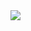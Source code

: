 <img src="https://capsule-render.vercel.app/api?type=transparent&height=100&section=header&text=Glenn's%20Github&fontSize=40&fontColor=703ee5" />
<!--
https://github.com/Envoy-VC/awesome-badges?tab=readme-ov-file#-os
## Hi there 👋
- 🔭 I’m currently working on ...
- 🌱 I’m currently learning ...
- 👯 I’m looking to collaborate on ...
- 🤔 I’m looking for help with ...
- 💬 Ask me about ...
- 📫 How to reach me: ...
- 😄 Pronouns: ...
- ⚡ Fun fact: ...<img src="" />
- 💻💪
-->
<!-- 
[인텔리-깃헙 신규 프로젝트 연동 가이드] https://velog.io/@zerokick/IntelliJ-IntelliJ-%ED%94%84%EB%A1%9C%EC%A0%9D%ED%8A%B8-GitHub-%EC%97%B0%EB%8F%99%ED%95%98%EA%B8%B0
[무료 아이콘] https://simpleicons.org/
-->
<!-- 
## 🧑‍💻 SANGJAE AHN 
💻 Java Web Backend developer 
<br />
🇰🇷 Korean(mother tongue), 🇬🇧 English 
<br />
📫 dkstkdwo93@naver.com
<br />
🌱 https://glenn-dev.tistory.com/
<br /><br />
-->
<!-- 
<p align="center">

  <img src ="https://github-readme-stats.vercel.app/api?username=ahnGlenn&show_icons=true&count_private=true&theme=merko&hide_border=true&bg_color=00000000&hide_rank=true">
  <img src ="https://github-readme-stats.vercel.app/api/top-langs/?username=ahnGlenn&layout=compact&hide_border=true&theme=merko&bg_color=00000000&langs_count=8">
  <img src ="https://github-readme-streak-stats.herokuapp.com/?user=ahnGlenn&theme=merko&hide_border=true&background=FFFFFF00">
</p>
 
## 🚀 OS 
<div style="display:flex; flex-direction:row;">
  <img src="https://img.shields.io/badge/Linux-FCC624?style=for-the-badge&logo=linux&logoColor=black" />
  <img src="https://img.shields.io/badge/mac%20os-000000?style=for-the-badge&logo=apple&logoColor=white" />
  <img src="https://img.shields.io/badge/Ubuntu-E95420?style=for-the-badge&logo=ubuntu&logoColor=whit" />
  <img src="https://img.shields.io/badge/Windows-0078D6?style=for-the-badge&logo=windows&logoColor=white" />
</div>
<br /><br />

## 🚀 Skills
<div style="display:flex; flex-direction:row;">
  <img src="https://img.shields.io/badge/Java-ED8B00?style=for-the-badge&logo=openjdk&logoColor=white" />
  <img src="https://img.shields.io/badge/HTML-239120?style=for-the-badge&logo=html5&logoColor=white" />
  <img src="https://img.shields.io/badge/CSS-239120?&style=for-the-badge&logo=css3&logoColor=white" />
  <img src="https://img.shields.io/badge/JavaScript-F7DF1E?style=for-the-badge&logo=JavaScript&logoColor=white" />
  <img src="https://img.shields.io/badge/Node.js-43853D?style=for-the-badge&logo=node.js&logoColor=white" />
  <img src="https://img.shields.io/badge/HTML5-E34F26?style=for-the-badge&logo=html5&logoColor=white" />
  <img src="https://img.shields.io/badge/React-20232A?style=for-the-badge&logo=react&logoColor=61DAFB" />
  <img src="https://img.shields.io/badge/jQuery-0769AD?style=for-the-badge&logo=jquery&logoColor=white" />
  <img src="https://img.shields.io/badge/Spring-6DB33F?style=for-the-badge&logo=spring&logoColor=white" />
  <img src="https://img.shields.io/badge/GIT-E44C30?style=for-the-badge&logo=git&logoColor=white" />
  <img src="https://img.shields.io/badge/docker-%230db7ed.svg?style=for-the-badge&logo=docker&logoColor=white" />
  <img src="https://img.shields.io/badge/Gradle-02303A.svg?style=for-the-badge&logo=Gradle&logoColor=white" />
  <img src="https://img.shields.io/badge/Jenkins-D24939?style=for-the-badge&logo=Jenkins&logoColor=white" />
</div>
<br /><br />

## 🚀 DB
<div style="display:flex; flex-direction:row;">
  <img src="https://img.shields.io/badge/MySQL-00000F?style=for-the-badge&logo=mysql&logoColor=white" />
  <img src="https://img.shields.io/badge/PostgreSQL-316192?style=for-the-badge&logo=postgresql&logoColor=white" />	
  <img src="https://img.shields.io/badge/Oracle-F80000?style=for-the-badge&logo=Oracle&logoColor=white" />
</div>
<br /><br />

## 🚀 ETC
<div style="display:flex; flex-direction:row;">
  <img src="https://img.shields.io/badge/Microsoft_Office-D83B01?style=for-the-badge&logo=microsoft-office&logoColor=white" />
  <img src="https://img.shields.io/badge/IntelliJ_IDEA-000000.svg?style=for-the-badge&logo=intellij-idea&logoColor=white" />
  <img src="https://img.shields.io/badge/Eclipse-2C2255?style=for-the-badge&logo=eclipse&logoColor=white" />
  <img src="https://img.shields.io/badge/Visual_Studio-5C2D91?style=for-the-badge&logo=visual%20studio&logoColor=white" />
  <img src="https://img.shields.io/badge/Notion-%23000000.svg?style=for-the-badge&logo=notion&logoColor=white" />
</div>
<br /><br />
-->
